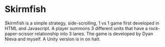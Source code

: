 # Skirmfish
Skirmfish is a simple strategy, side-scrolling, 1 vs 1 game first developed in HTML and Javascript. A player summons 3 different units that have a rock-paper-scissor relationship into 3 lanes. The game is developed by Dyan Nieva and myself. A Unity version is in on halt.
